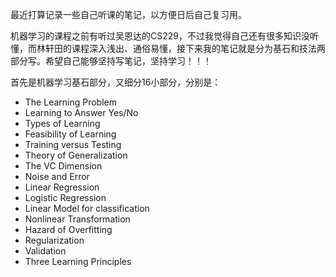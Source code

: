 最近打算记录一些自己听课的笔记，以方便日后自己复习用。

机器学习的课程之前有听过吴恩达的CS229，不过我觉得自己还有很多知识没听懂，而林轩田的课程深入浅出、通俗易懂，接下来我的笔记就是分为基石和技法两部分写。希望自己能够坚持写笔记，坚持学习！！！

首先是机器学习基石部分，又细分16小部分，分别是：

- The Learning Problem
- Learning to Answer Yes/No
- Types of Learning
- Feasibility of Learning
- Training versus Testing
- Theory of Generalization
- The VC Dimension
- Noise and Error
- Linear Regression
- Logistic Regression
- Linear Model for classification
- Nonlinear Transformation
- Hazard of Overfitting
- Regularization
- Validation
- Three Learning Principles





